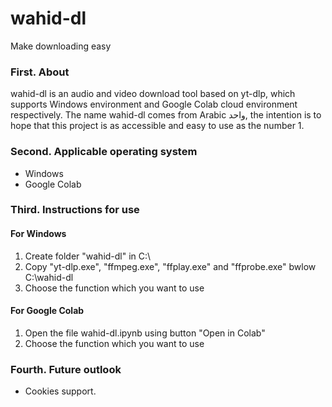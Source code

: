 # wahid-dl
Make downloading easy

### First. About
wahid-dl is an audio and video download tool based on yt-dlp, which supports Windows environment and Google Colab cloud environment respectively.
The name wahid-dl comes from Arabic واحد, the intention is to hope that this project is as accessible and easy to use as the number 1.

### Second. Applicable operating system
* Windows
* Google Colab

### Third. Instructions for use
#### For Windows
1. Create folder "wahid-dl" in C:\
2. Copy "yt-dlp.exe", "ffmpeg.exe", "ffplay.exe" and "ffprobe.exe" bwlow C:\wahid-dl
3. Choose the function which you want to use

#### For Google Colab
1. Open the file wahid-dl.ipynb using button "Open in Colab"
2. Choose the function which you want to use

### Fourth. Future outlook
* Cookies support.
